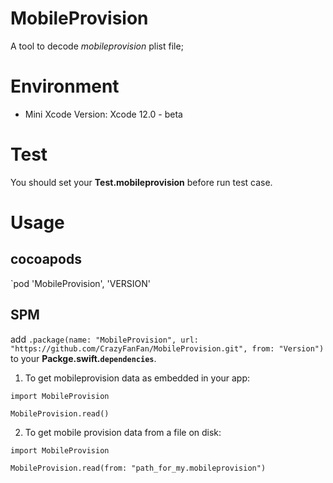 # MobileProvision

A tool to decode *mobileprovision* plist file;

# Environment

- Mini Xcode Version: Xcode 12.0 - beta

# Test

You should set your **Test.mobileprovision** before run test case. 

# Usage

## cocoapods

`pod 'MobileProvision', 'VERSION'

## SPM

add `.package(name: "MobileProvision", url: "https://github.com/CrazyFanFan/MobileProvision.git", from: "Version")` to your **Packge.swift.`dependencies`**.

1. To get mobileprovision data as embedded in your app:
```
import MobileProvision

MobileProvision.read()
```
2. To get mobile provision data from a file on disk:

```
import MobileProvision

MobileProvision.read(from: "path_for_my.mobileprovision")
```

